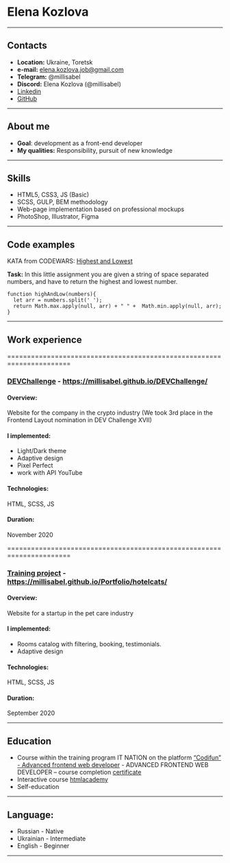 # Elena Kozlova

****
## Contacts
- __Location:__ Ukraine, Toretsk
- __e-mail:__ [elena.kozlova.job@gmail.com](mailto:elena.kozlova.job@gmail.com)
- __Telegram:__ @millisabel
- __Discord:__ Elena Kozlova (@millisabel)
- [Linkedin](https://www.linkedin.com/in/elena-kozlova-3a86021a1)
- [GitHub](https://github.com/millisabel)

****
## About me
- __Goal__: development as a front-end developer
- __My qualities:__ Responsibility, pursuit of new knowledge

****
## Skills
- HTML5, CSS3, JS (Basic)
- SCSS, GULP, BEM methodology
- Web-page implementation based on professional mockups
- PhotoShop, Illustrator, Figma

****
## Code examples
KATA from CODEWARS: [Highest and Lowest](https://www.codewars.com/kata/554b4ac871d6813a03000035)

__Task:__ In this little assignment you are given a string of space separated numbers, and have to return the highest and lowest number.
``` JS
function highAndLow(numbers){
  let arr = numbers.split(' ');
  return Math.max.apply(null, arr) + " " +  Math.min.apply(null, arr);
}
```

****
## Work experience

======================================================================
### [DEVChallenge](https://millisabel.github.io/DEVChallenge/) - https://millisabel.github.io/DEVChallenge/
#### Overview:
Website for the company in the crypto industry (We took 3rd place in the Frontend Layout nomination in DEV Challenge XVII)
#### I implemented:
- Light/Dark theme
- Adaptive design
- Pixel Perfect
- work with API YouTube
#### Technologies:
HTML, SCSS, JS
#### Duration:
November 2020

======================================================================
### [Training project](https://millisabel.github.io/Portfolio/hotelcats/) - https://millisabel.github.io/Portfolio/hotelcats/
#### Overview:
Website for a startup in the pet care industry
#### I implemented:
- Rooms catalog with filtering, booking, testimonials.
- Adaptive design
#### Technologies:
HTML, SCSS, JS
#### Duration:
September 2020

****
## Education
- Course within the training program IT NATION on the platform [“Codifun” - Advanced frontend web developer](https://codifun.com/academies) - ADVANCED FRONTEND WEB DEVELOPER – course completion [certificate](eyJpdiI6ImJCd2RTVmZQUWk3N1IyTnlNXC93ejZBPT0iLCJ2YWx1ZSI6ImpoOUtqQ2Z2M2VhWndnNzAwNDhsSWc9PSIsIm1hYyI6ImU5MDBhNWY3MGQzMjdiOGM2NGU4YmRmYmNmYTE2ZTc3NjhjNzlmYjVmYjBkZGEwOWUwYTFiOGI2M2IwMDA2YzMifQ)
- Interactive course [htmlacademy](https://htmlacademy.ru/)
- Self-education

****
## Language:
- Russian - Native
- Ukrainian - Intermediate
- English - Beginner

****